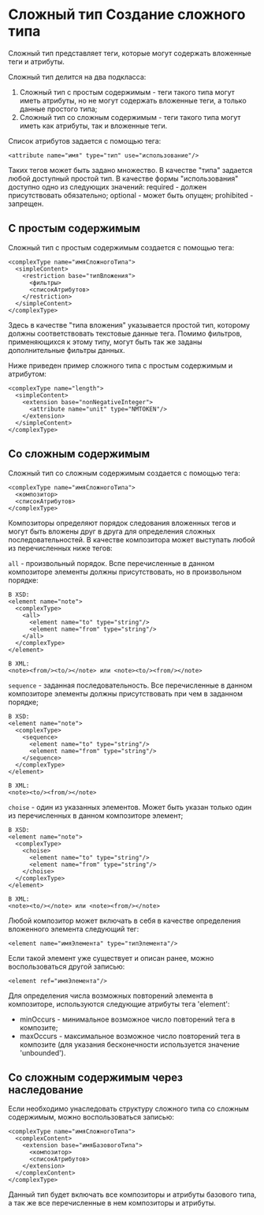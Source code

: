 Сложный тип
Создание сложного типа
======================

Сложный тип представляет теги, которые могут содержать вложенные теги и атрибуты.

Сложный тип делится на два подкласса:

1. Сложный тип с простым содержимым - теги такого типа могут иметь атрибуты, но не могут содержать вложенные теги, а только данные простого типа;
1. Сложный тип со сложным содержимым - теги такого типа могут иметь как атрибуты, так и вложенные теги.

Список атрибутов задается с помощью тега:

    <attribute name="имя" type="тип" use="использование"/>

Таких тегов может быть задано множество. В качестве "типа" задается любой доступный простой тип. В качестве формы "использования" доступно одно из следующих значений: required - должен присутствовать обязательно; optional - может быть опущен; prohibited - запрещен.

С простым содержимым
--------------------

Сложный тип с простым содержимым создается с помощью тега:

    <complexType name="имяСложногоТипа">
      <simpleContent>
        <restriction base="типВложения">
          <фильтры>
          <списокАтрибутов>
        </restriction>
      </simpleContent>
    </complexType>

Здесь в качестве "типа вложения" указывается простой тип, которому должны соответствовать текстовые данные тега. Помимо фильтров, применяющихся к этому типу, могут быть так же заданы дополнительные фильтры данных.

Ниже приведен пример сложного типа с простым содержимым и атрибутом:

    <complexType name="length">
      <simpleContent>
        <extension base="nonNegativeInteger">
          <attribute name="unit" type="NMTOKEN"/>
        </extension>
      </simpleContent>
    </complexType>

Со сложным содержимым
---------------------

Сложный тип со сложным содержимым создается с помощью тега:

    <complexType name="имяСложногоТипа">
      <композитор>
      <списокАтрибутов>
    </complexType>

Композиторы определяют порядок следования вложенных тегов и могут быть вложены друг в друга для определения сложных последовательностей. В качестве композитора может выступать любой из перечисленных ниже тегов:

`all` - произвольный порядок. Вспе перечисленные в данном композиторе элементы должны присутствовать, но в произвольном порядке:

    В XSD:
    <element name="note">
      <complexType>
        <all>
          <element name="to" type="string"/>
          <element name="from" type="string"/>
        </all>
      </complexType>
    </element>
    
    В XML:
    <note><from/><to/></note> или <note><to/><from/></note>

`sequence` - заданная последовательность. Все перечисленные в данном композиторе элементы должны присутствовать при чем в заданном порядке;

    В XSD:
    <element name="note">
      <complexType>
        <sequence>
          <element name="to" type="string"/>
          <element name="from" type="string"/>
        </sequence>
      </complexType>
    </element>
    
    В XML:
    <note><to/><from/></note>

`choise` - один из указанных элементов. Может быть указан только один из перечисленных в данном композиторе элемент;

    В XSD:
    <element name="note">
      <complexType>
        <choise>
          <element name="to" type="string"/>
          <element name="from" type="string"/>
        </choise>
      </complexType>
    </element>
    
    В XML:
    <note><to/></note> или <note><from/></note>

Любой композитор может включать в себя в качестве определения вложенного элемента следующий тег:

    <element name="имяЭлемента" type="типЭлемента"/>

Если такой элемент уже существует и описан ранее, можно воспользоваться другой записью:

    <element ref="имяЭлемента"/>

Для определения числа возможных повторений элемента в композиторе, используются следующие атрибуты тега 'element':

* minOccurs - минимальное возможное число повторений тега в композите;
* maxOccurs - максимальное возможное число повторений тега в композите (для указания бесконечности используется значение 'unbounded').

Со сложным содержимым через наследование
----------------------------------------

Если необходимо унаследовать структуру сложного типа со сложным содержимым, можно воспользоваться записью:

    <complexType name="имяСложногоТипа">
      <complexContent>
        <extension base="имяБазовогоТипа">
          <композитор>
          <списокАтрибутов>
        </extension>
      </complexContent>
    </complexType>

Данный тип будет включать все композиторы и атрибуты базового типа, а так же все перечисленные в нем композиторы и атрибуты.
